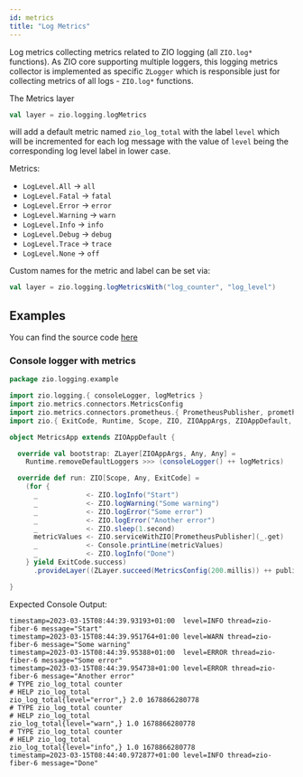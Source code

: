 ```yaml
---
id: metrics
title: "Log Metrics"
---
```


Log metrics collecting metrics related to ZIO logging (all `ZIO.log*` functions).
As ZIO core supporting multiple loggers, this logging metrics collector is implemented as specific `ZLogger`
which is responsible just for collecting metrics of all logs - `ZIO.log*` functions.

The Metrics layer

```scala
val layer = zio.logging.logMetrics
```

will add a default metric named `zio_log_total` with the label `level` which will be
incremented for each log message with the value of `level` being the corresponding log level label in lower case.

Metrics:

* `LogLevel.All` -> `all`
* `LogLevel.Fatal` -> `fatal`
* `LogLevel.Error` -> `error`
* `LogLevel.Warning` -> `warn`
* `LogLevel.Info` -> `info`
* `LogLevel.Debug` -> `debug`
* `LogLevel.Trace` -> `trace`
* `LogLevel.None` -> `off`

Custom names for the metric and label can be set via:

```scala
val layer = zio.logging.logMetricsWith("log_counter", "log_level")
```

## Examples

You can find the source
code [here](https://github.com/zio/zio-logging/tree/master/examples)

### Console logger with metrics

[//]: # (TODO: make snippet type-checked using mdoc)

```scala
package zio.logging.example

import zio.logging.{ consoleLogger, logMetrics }
import zio.metrics.connectors.MetricsConfig
import zio.metrics.connectors.prometheus.{ PrometheusPublisher, prometheusLayer, publisherLayer }
import zio.{ ExitCode, Runtime, Scope, ZIO, ZIOAppArgs, ZIOAppDefault, ZLayer, _ }

object MetricsApp extends ZIOAppDefault {

  override val bootstrap: ZLayer[ZIOAppArgs, Any, Any] =
    Runtime.removeDefaultLoggers >>> (consoleLogger() ++ logMetrics)

  override def run: ZIO[Scope, Any, ExitCode] =
    (for {
      _            <- ZIO.logInfo("Start")
      _            <- ZIO.logWarning("Some warning")
      _            <- ZIO.logError("Some error")
      _            <- ZIO.logError("Another error")
      _            <- ZIO.sleep(1.second)
      metricValues <- ZIO.serviceWithZIO[PrometheusPublisher](_.get)
      _            <- Console.printLine(metricValues)
      _            <- ZIO.logInfo("Done")
    } yield ExitCode.success)
      .provideLayer((ZLayer.succeed(MetricsConfig(200.millis)) ++ publisherLayer) >+> prometheusLayer)

}
```

Expected Console Output:

```
timestamp=2023-03-15T08:44:39.93193+01:00  level=INFO thread=zio-fiber-6 message="Start"
timestamp=2023-03-15T08:44:39.951764+01:00 level=WARN thread=zio-fiber-6 message="Some warning"
timestamp=2023-03-15T08:44:39.95388+01:00  level=ERROR thread=zio-fiber-6 message="Some error"
timestamp=2023-03-15T08:44:39.954738+01:00 level=ERROR thread=zio-fiber-6 message="Another error"
# TYPE zio_log_total counter
# HELP zio_log_total
zio_log_total{level="error",} 2.0 1678866280778
# TYPE zio_log_total counter
# HELP zio_log_total
zio_log_total{level="warn",} 1.0 1678866280778
# TYPE zio_log_total counter
# HELP zio_log_total
zio_log_total{level="info",} 1.0 1678866280778
timestamp=2023-03-15T08:44:40.972877+01:00 level=INFO thread=zio-fiber-6 message="Done"
```